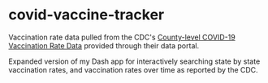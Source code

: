 # covid-vaccine-tracker
Vaccination rate data pulled from the CDC's [County-level COVID-19 Vaccination Rate Data](https://www.cdc.gov/coronavirus/2019-ncov/vaccines/distributing/reporting-counties.html) provided through their data portal.

Expanded version of my Dash app for interactively searching state by state vaccination rates, and vaccination rates over time as reported by the CDC. 

